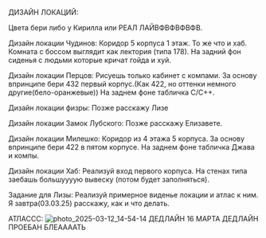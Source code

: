 ДИЗАЙН ЛОКАЦИЙ:

Цвета бери либо у Кирилла или РЕАЛ ЛАЙВФВФВФВФВ.

Дизайн локации Чудинов: 
Коридор 5 корпуса 1 этаж. То же что и хаб. Комната с боссом выглядит как лектория (типа 178). На задний фон сиденья с людьми которые кричат гойда и хуй.

Дизайн локации Перцов:
Рисуешь только кабинет с компами. За основу впринципе бери 432 первый корпус.(Как 422, но оттенки немного другие(бело-оранжевые)) На заднем фоне табличка C/C++.

Дизайн локации физры:
Позже расскажу Лизе

Дизайн локации Замок Лубского:
Позже расскажу Елизавете.

Дизайн локации Милешко:
Коридор из 4 этажа 5 корпуса. За основу впринципе бери 422 в пятом корпусе. На заднем фоне табличка Джава и компы.

Дизайн локации Хаб:
Реализуй вход первого корпуса. На стенах типа заебашь большуууую вывеску (потом будет заполняться). 

Задание для Лизы: Реализуй примерное виденье локации и атлас к ним. Я завтра(03.03.25) расскажу, как и что делать.

АТЛАССС:
![photo_2025-03-12_14-54-14](https://github.com/user-attachments/assets/09a0e1cd-0399-4984-a7fd-76ee07e32ad6)
ДЕДЛАЙН 16 МАРТА
ДЕДЛАЙН ПРОЕБАН БЛЕААААТЬ
